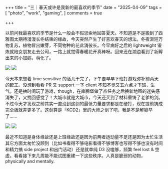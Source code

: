 +++
title = "三｜春天或许是我新的最喜欢的季节"
date = "2025-04-09"
tags = [
    "photo",
    "work",
    "gaming",
]
comments = true

+++

以前问我最喜欢的季节是什么一般会不假思索地回答夏天。不知道是不是搬到了西雅图太期待漫漫长冬结束的缘故，今天突然产生了好喜欢春天的想法。冬夜渐短万物复苏，植物冒出嫩芽，不同物种的花此消彼长。今早病好之后的 lightweight 锻炼就陪女朋友走去公司，一路上就觉得春暖花开真棒呀。回来还在湖边看到了新孵出来的小加鹅，萌化了。

![](https://media.douchi.space/douchi/media_attachments/files/114/310/231/903/010/181/original/38a7a3c97237c390.jpg)
![](https://media.douchi.space/douchi/media_attachments/files/114/310/231/918/128/879/original/d1af07e42dd61df7.jpg)

今天本来想着 time sensitive 的活儿干完了，下午要早早下班打游戏弥补前两天的赶工。没想到看看 PR 又 support 一下 client 不知不觉又五六点才下班，生气。还是抽时间玩了游戏，though，在库腾堡做了点任务之后换新地图的迷失感消失了，又找回感觉了！大城市就是大城市，今天还买到了材料重铸了老爹的剑。不过今天才发现之前其实一直没到这剑的最低力量要求都是在硬打，现在提前铸成完全版就差更多了。这剑算是「KCD2」里的大师之剑了吧，我是不是解锁早了…… 

![](https://media.douchi.space/douchi/media_attachments/files/114/311/342/089/013/297/original/d638a7bbf7046c72.jpeg)
![](https://media.douchi.space/douchi/media_attachments/files/114/311/342/467/690/365/original/f85285eb24ed7b26.jpeg)

最近不知道是身体缘故还是上班缘故还是因为前两者运动量不足还是因为太忙生活其它方面太匆忙没顾到（比如书看得不够电影看得不够博客也写得不够也没有时间和精力搞 side project 和出门活动）还是就单纯 D3 没嗑够，频繁 feel lost & 空虚。看看接下来几周能不能试图重建一下这些秩序。人真是脆弱的动物，physically and mentally.